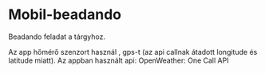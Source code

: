 # Mobil-beadando
Beadando feladat a tárgyhoz.

Az app hőmérő szenzort használ , gps-t (az api callnak átadott longitude és latitude miatt).
Az appban használt api: OpenWeather: One Call API
